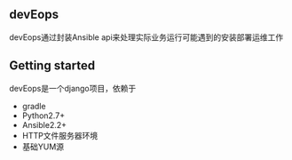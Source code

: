 ## devEops
devEops通过封装Ansible api来处理实际业务运行可能遇到的安装部署运维工作

## Getting started
devEops是一个django项目，依赖于

* gradle
* Python2.7+
* Ansible2.2+
* HTTP文件服务器环境
* 基础YUM源